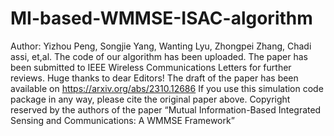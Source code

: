 # MI-based-WMMSE-ISAC-algorithm
Author: Yizhou Peng, Songjie Yang, Wanting Lyu, Zhongpei Zhang, Chadi assi, et,al.
The code of our algorithm has been uploaded. The paper has been submitted to IEEE Wireless Communications Letters for further reviews. Huge thanks to dear Editors! The draft of the paper has been available on https://arxiv.org/abs/2310.12686
If you use this simulation code package in any way, please cite the original paper above. 
Copyright reserved by the authors of the paper “Mutual Information-Based Integrated Sensing and Communications: A WMMSE Framework”


